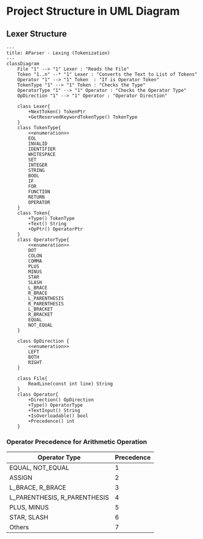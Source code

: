 # Project Structure in UML Diagram
## Lexer Structure
```mermaid
---
title: AParser - Lexing (Tokenization)
---
classDiagram
    File "1" --> "1" Lexer : "Reads the File"
    Token "1..n" --* "1" Lexer : "Converts the Text to List of Tokens"
    Operator "1" --> "1" Token  : "If is Operator Token"
    TokenType "1" --> "1" Token : "Checks the Type"
    OperatorType "1" --> "1" Operator : "Checks the Operator Type"
    OpDirection "1" --> "1" Operator : "Operator Direction"

    class Lexer{
        +NextToken() TokenPtr
        +GetReservedKeywordTokenType() TokenType
    }
    class TokenType{
        <<enumeration>>
        EOL
        INVALID
        IDENTIFIER
        WHITESPACE
        SET
        INTEGER
        STRING
        BOOL
        IF
        FOR
        FUNCTION
        RETURN
        OPERATOR
    }
    class Token{
        +Type() TokenType
        +Text() String
        +OpPtr() OperatorPtr
    }
    class OperatorType{
        <<enumeration>>
        DOT
        COLON
        COMMA
        PLUS
        MINUS
        STAR
        SLASH
        L_BRACE
        R_BRACE
        L_PARENTHESIS
        R_PARENTHESIS
        L_BRACKET
        R_BRACKET
        EQUAL
        NOT_EQUAL
    }

    class OpDirection {
        <<enumeration>>
        LEFT
        BOTH
        RIGHT
    }

    class File{
        ReadLine(const int line) String
    }
    class Operator{
        +Direction() OpDirection
        +Type() OperatorType
        +TextInput() String
        +IsOverloadable() bool
        +Precedence() int
    }
```

### Operator Precedence for Arithmetic Operation
| Operator Type               | Precedence |
|-----------------------------|------------|
| EQUAL, NOT_EQUAL            | 1          |
| ASSIGN                      | 2          |
| L_BRACE, R_BRACE            | 3          |
| L_PARENTHESIS, R_PARENTHESIS| 4          |
| PLUS, MINUS                 | 5          |
| STAR, SLASH                 | 6          |
| Others                      | 7          |